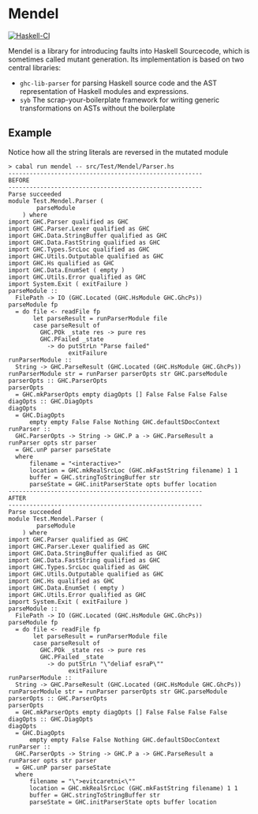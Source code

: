 # Mendel
[![Haskell-CI](https://github.com/BinderDavid/mendel/actions/workflows/haskell-ci.yml/badge.svg)](https://github.com/BinderDavid/mendel/actions/workflows/haskell-ci.yml)

Mendel is a library for introducing faults into Haskell Sourcecode, which is sometimes called mutant generation.
Its implementation is based on two central libraries:
- `ghc-lib-parser` for parsing Haskell source code and the AST representation of Haskell modules and expressions.
- `syb` The scrap-your-boilerplate framework for writing generic transformations on ASTs without the boilerplate

## Example

Notice how all the string literals are reversed in the mutated module

```console
> cabal run mendel -- src/Test/Mendel/Parser.hs
-------------------------------------------------------
BEFORE
-------------------------------------------------------
Parse succeeded
module Test.Mendel.Parser (
        parseModule
    ) where
import GHC.Parser qualified as GHC
import GHC.Parser.Lexer qualified as GHC
import GHC.Data.StringBuffer qualified as GHC
import GHC.Data.FastString qualified as GHC
import GHC.Types.SrcLoc qualified as GHC
import GHC.Utils.Outputable qualified as GHC
import GHC.Hs qualified as GHC
import GHC.Data.EnumSet ( empty )
import GHC.Utils.Error qualified as GHC
import System.Exit ( exitFailure )
parseModule ::
  FilePath -> IO (GHC.Located (GHC.HsModule GHC.GhcPs))
parseModule fp
  = do file <- readFile fp
       let parseResult = runParserModule file
       case parseResult of
         GHC.POk _state res -> pure res
         GHC.PFailed _state
           -> do putStrLn "Parse failed"
                 exitFailure
runParserModule ::
  String -> GHC.ParseResult (GHC.Located (GHC.HsModule GHC.GhcPs))
runParserModule str = runParser parserOpts str GHC.parseModule
parserOpts :: GHC.ParserOpts
parserOpts
  = GHC.mkParserOpts empty diagOpts [] False False False False
diagOpts :: GHC.DiagOpts
diagOpts
  = GHC.DiagOpts
      empty empty False False Nothing GHC.defaultSDocContext
runParser ::
  GHC.ParserOpts -> String -> GHC.P a -> GHC.ParseResult a
runParser opts str parser
  = GHC.unP parser parseState
  where
      filename = "<interactive>"
      location = GHC.mkRealSrcLoc (GHC.mkFastString filename) 1 1
      buffer = GHC.stringToStringBuffer str
      parseState = GHC.initParserState opts buffer location
-------------------------------------------------------
AFTER
-------------------------------------------------------
Parse succeeded
module Test.Mendel.Parser (
        parseModule
    ) where
import GHC.Parser qualified as GHC
import GHC.Parser.Lexer qualified as GHC
import GHC.Data.StringBuffer qualified as GHC
import GHC.Data.FastString qualified as GHC
import GHC.Types.SrcLoc qualified as GHC
import GHC.Utils.Outputable qualified as GHC
import GHC.Hs qualified as GHC
import GHC.Data.EnumSet ( empty )
import GHC.Utils.Error qualified as GHC
import System.Exit ( exitFailure )
parseModule ::
  FilePath -> IO (GHC.Located (GHC.HsModule GHC.GhcPs))
parseModule fp
  = do file <- readFile fp
       let parseResult = runParserModule file
       case parseResult of
         GHC.POk _state res -> pure res
         GHC.PFailed _state
           -> do putStrLn "\"deliaf esraP\""
                 exitFailure
runParserModule ::
  String -> GHC.ParseResult (GHC.Located (GHC.HsModule GHC.GhcPs))
runParserModule str = runParser parserOpts str GHC.parseModule
parserOpts :: GHC.ParserOpts
parserOpts
  = GHC.mkParserOpts empty diagOpts [] False False False False
diagOpts :: GHC.DiagOpts
diagOpts
  = GHC.DiagOpts
      empty empty False False Nothing GHC.defaultSDocContext
runParser ::
  GHC.ParserOpts -> String -> GHC.P a -> GHC.ParseResult a
runParser opts str parser
  = GHC.unP parser parseState
  where
      filename = "\">evitcaretni<\""
      location = GHC.mkRealSrcLoc (GHC.mkFastString filename) 1 1
      buffer = GHC.stringToStringBuffer str
      parseState = GHC.initParserState opts buffer location
```

